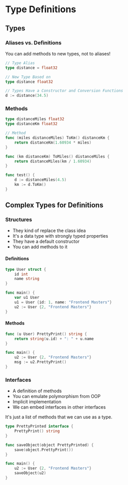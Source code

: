 # Type Definitions

## Types

### Aliases vs. Definitions

You can add methods to new types, not to aliases!

```go
// Type Alias
type distance = float32

// New Type Based on
type distance float32

// Types Have a Constructor and Conversion Functions
d := distance(34.5)
```

### Methods

```go
type distanceMiles float32
type distanceKm float32

// Method
func (miles distanceMiles) ToKm() distanceKm {
    return distanceKm(1.60934 * miles)
}

func (km distanceKm) ToMiles() distanceMiles {
    return distanceMiles(km / 1.60934)
}

func test() {
    d := distanceMiles(4.5)
    km := d.ToKm()
}
```

## Complex Types for Definitions

### Structures

- They kind of replace the class idea
- It's a data type with strongly typed properties
- They have a default constructor
- You can add methods to it

#### Definitions

```go
type User struct {
    id int
    name string
}

func main() {
    var u1 User
    u1 = User {id: 1, name: "Frontend Masters"}
    u2 := User {2, "Frontend Masters"}
}
```

#### Methods

```go
func (u User) PrettyPrint() string {
    return string(u.id) + ": " + u.name
}

func main() {
    u2 := User {2, "Frontend Masters"}
    msg := u2.PrettyPrint()
}
```

### Interfaces

- A definition of methods
- You can emulate polymorphism from OOP
- Implicit implementation
- We can embed interfaces in other interfaces

It's just a list of methods that we can use as a type.

```go
type PrettyPrinted interface {
    PrettyPrint() string
}

func saveObject(object PrettyPrinted) {
    save(object.PrettyPrint())
}

func main() {
    u2 := User {2, "Frontend Masters"}
    saveObject(u2)
}
```
